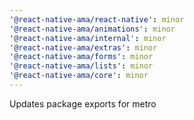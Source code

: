 ```yaml
---
'@react-native-ama/react-native': minor
'@react-native-ama/animations': minor
'@react-native-ama/internal': minor
'@react-native-ama/extras': minor
'@react-native-ama/forms': minor
'@react-native-ama/lists': minor
'@react-native-ama/core': minor
---
```


Updates package exports for metro

